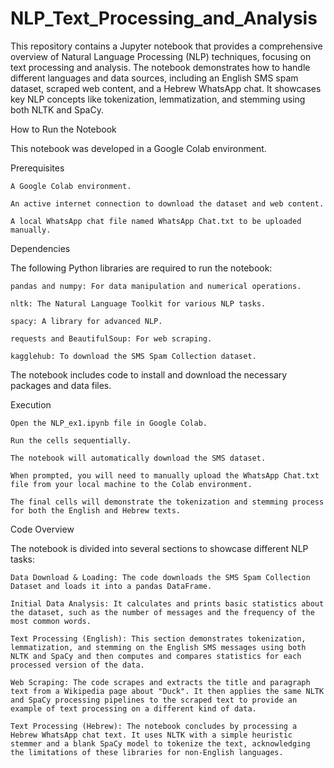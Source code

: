 # NLP_Text_Processing_and_Analysis

This repository contains a Jupyter notebook that provides a comprehensive overview of Natural Language Processing (NLP) techniques, focusing on text processing and analysis. The notebook demonstrates how to handle different languages and data sources, including an English SMS spam dataset, scraped web content, and a Hebrew WhatsApp chat. It showcases key NLP concepts like tokenization, lemmatization, and stemming using both NLTK and SpaCy.

How to Run the Notebook

This notebook was developed in a Google Colab environment.

Prerequisites

    A Google Colab environment.

    An active internet connection to download the dataset and web content.

    A local WhatsApp chat file named WhatsApp Chat.txt to be uploaded manually.

Dependencies

The following Python libraries are required to run the notebook:

    pandas and numpy: For data manipulation and numerical operations.

    nltk: The Natural Language Toolkit for various NLP tasks.

    spacy: A library for advanced NLP.

    requests and BeautifulSoup: For web scraping.

    kagglehub: To download the SMS Spam Collection dataset.

The notebook includes code to install and download the necessary packages and data files.

Execution

    Open the NLP_ex1.ipynb file in Google Colab.

    Run the cells sequentially.

    The notebook will automatically download the SMS dataset.

    When prompted, you will need to manually upload the WhatsApp Chat.txt file from your local machine to the Colab environment.

    The final cells will demonstrate the tokenization and stemming process for both the English and Hebrew texts.

Code Overview

The notebook is divided into several sections to showcase different NLP tasks:

    Data Download & Loading: The code downloads the SMS Spam Collection Dataset and loads it into a pandas DataFrame.

    Initial Data Analysis: It calculates and prints basic statistics about the dataset, such as the number of messages and the frequency of the most common words.

    Text Processing (English): This section demonstrates tokenization, lemmatization, and stemming on the English SMS messages using both NLTK and SpaCy and then computes and compares statistics for each processed version of the data.

    Web Scraping: The code scrapes and extracts the title and paragraph text from a Wikipedia page about "Duck". It then applies the same NLTK and SpaCy processing pipelines to the scraped text to provide an example of text processing on a different kind of data.

    Text Processing (Hebrew): The notebook concludes by processing a Hebrew WhatsApp chat text. It uses NLTK with a simple heuristic stemmer and a blank SpaCy model to tokenize the text, acknowledging the limitations of these libraries for non-English languages.
